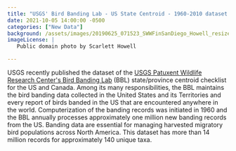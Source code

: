```yaml
---
title: "USGS' Bird Banding Lab - US State Centroid - 1960-2010 dataset published" 
date: 2021-10-05 14:00:00 -0500 
categories: ["New Data"] 
background: /assets/images/20190625_071523_SWWFinSanDiego_Howell_resize2.jpg
imageLicense: | 
   Public domain photo by Scarlett Howell

--- 
```


USGS recently published the dataset of the [USGS Patuxent Wildlife Research Center's Bird Banding Lab](https://www.gbif.org/dataset/721a99a4-71f4-4466-b346-83c367889238) (BBL) state/province centroid checklist for the US and Canada. Among its many responsibilities, the BBL maintains the bird banding data collected in the United States and its Territories and every report of birds banded in the US that are encountered anywhere in the world. Computerization of the banding records was initiated in 1960 and the BBL annually processes approximately one million new banding records from the US. Banding data are essential for managing harvested migratory bird populations across North America. This dataset has more than 14 million records for approximately 140 unique taxa.